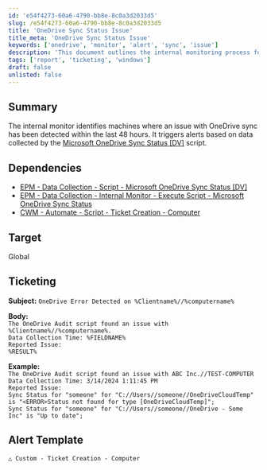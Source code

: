 ```yaml
---
id: 'e54f4273-60a6-4790-bb8e-8c0a3d2033d5'
slug: /e54f4273-60a6-4790-bb8e-8c0a3d2033d5
title: 'OneDrive Sync Status Issue'
title_meta: 'OneDrive Sync Status Issue'
keywords: ['onedrive', 'monitor', 'alert', 'sync', 'issue']
description: 'This document outlines the internal monitoring process for detecting OneDrive sync issues within a 48-hour timeframe. It details the dependencies required for the monitoring script and provides guidance on ticket creation when issues are detected, including subject and body templates for alerts.'
tags: ['report', 'ticketing', 'windows']
draft: false
unlisted: false
---
```


## Summary

The internal monitor identifies machines where an issue with OneDrive sync has been detected within the last 48 hours. It triggers alerts based on data collected by the [Microsoft OneDrive Sync Status [DV]](/docs/11c05d45-a0fb-4cfb-b388-cdc59362d9a1) script.

## Dependencies

- [EPM - Data Collection - Script - Microsoft OneDrive Sync Status [DV]](/docs/11c05d45-a0fb-4cfb-b388-cdc59362d9a1)
- [EPM - Data Collection - Internal Monitor - Execute Script - Microsoft OneDrive Sync Status](/docs/b7936e96-423d-4c53-bd95-d10a6c4861f1)
- [CWM - Automate - Script - Ticket Creation - Computer](/docs/63beba3c-f4a6-41a5-98e2-d4e4ce885035)

## Target

Global

## Ticketing

**Subject:** `OneDrive Error Detected on %Clientname%//%computername%`

**Body:**  
`The OneDrive Audit script found an issue with %Clientname%//%computername%.`  
`Data Collection Time: %FIELDNAME%`  
`Reported Issue:`  
`%RESULT%`  

**Example:**  
`The OneDrive Audit script found an issue with ABC Inc.//TEST-COMPUTER`  
`Data Collection Time: 3/14/2024 1:11:45 PM`  
`Reported Issue:`  
`Sync Status for "someone" for "C://Users//someone//OneDriveCloudTemp" is "<ERROR>Status not found for type [OneDriveCloudTemp]";`  
`Sync Status for "someone" for "C://Users//someone//OneDrive - Some Inc" is "Up to date";`

## Alert Template

`△ Custom - Ticket Creation - Computer`


